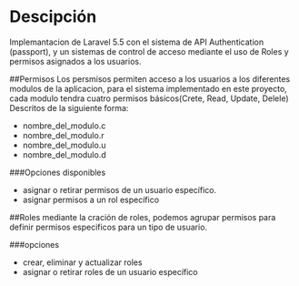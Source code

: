 # Descipción

Implemantacion de Laravel 5.5 con el sistema de API Authentication (passport), y un sistemas de control de acceso mediante el uso de Roles y permisos asignados a los usuarios.


##Permisos
Los persmisos permiten acceso a los usuarios a los diferentes modulos de la aplicacion, para el sistema implementado en este proyecto, cada modulo tendra cuatro permisos básicos(Crete, Read, Update, Delele) Descritos de la siguiente forma:  
- nombre_del_modulo.c  
- nombre_del_modulo.r  
- nombre_del_modulo.u  
- nombre_del_modulo.d

###Opciones disponibles  
- asignar o retirar permisos de un usuario específico.  
- asignar permisos a un rol específico

##Roles
mediante la cración de roles, podemos agrupar permisos para definir permisos especificos para un tipo de usuario.

###opciones
- crear, eliminar y actualizar roles
- asignar o retirar roles de un usuario específico